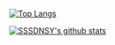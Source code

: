 [![Top Langs](https://github-readme-stats.vercel.app/api/top-langs/?username=SSSDNSY)](https://github.com/SSSDNSY/github-readme-stats)

[![SSSDNSY's github stats](https://github-readme-stats.vercel.app/api?username=SSSDNSY&show_icons=true&theme=vue)](https://github.com/anuraghazra/github-readme-stats)
